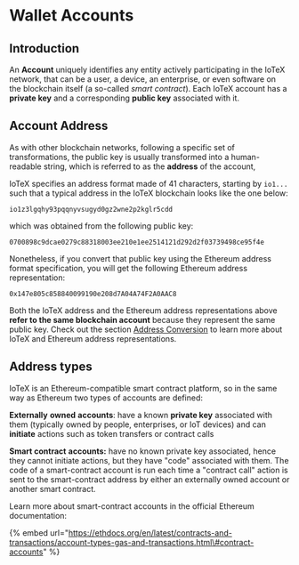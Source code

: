 # Wallet Accounts

## Introduction

An **Account** uniquely identifies any entity actively participating in the IoTeX network, that can be a user, a device, an enterprise, or even software on the blockchain itself \(a so-called _smart contract_\). Each IoTeX account has a **private key** and a corresponding **public key** associated with it. 

## Account Address

As with other blockchain networks, following a specific set of transformations, the public key is usually transformed into a human-readable string, which is referred to as the **address** of the account, 

IoTeX specifies an address format made of 41 characters, starting by `io1...` such that a typical address in the IoTeX blockchain looks like the one below:

`io1z3lgqhy93pqqnyvsugyd0gz2wne2p2kglr5cdd`

which was obtained from the following public key:

`0700898c9dcae0279c88318003ee210e1ee2514121d292d2f03739498ce95f4e`

Nonetheless, if you convert that public key using the Ethereum address format specification, you will get the following Ethereum address representation:

`0x147e805c858840099190e208d7A04A74F2A0AAC8`

Both the IoTeX address and the Ethereum address representations above **refer to the same blockchain account** because they represent the same public key. Check out the section [Address Conversion](address-conversion.md) to learn more about IoTeX and Ethereum address representations.

## Address types

IoTeX is an Ethereum-compatible smart contract platform, so in the same way as Ethereum two types of accounts are defined: 

**Externally** **owned** **accounts**: have a known **private key** associated with them \(typically owned by people, enterprises, or IoT devices\) and can **initiate** actions such as token transfers or contract calls

**Smart contract** **accounts:** have no known private key associated, hence they cannot initiate actions, but they have "code" associated with them. The code of a smart-contract account is run each time a "contract call" action is sent to the smart-contract address by either an externally owned account or another smart contract.

Learn more about smart-contract accounts in the official Ethereum documentation:

{% embed url="https://ethdocs.org/en/latest/contracts-and-transactions/account-types-gas-and-transactions.html\#contract-accounts" %}



